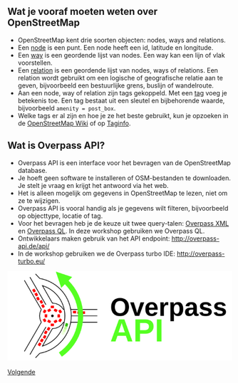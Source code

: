 ## Wat je vooraf moeten weten over OpenStreetMap
- OpenStreetMap kent drie soorten objecten: nodes, ways and relations.
- Een [node](http://wiki.openstreetmap.org/wiki/Node) is een punt. Een node heeft een id, latitude en longitude.
- Een [way](http://wiki.openstreetmap.org/wiki/Way) is een geordende lijst van nodes. Een way kan een lijn of vlak voorstellen.
- Een [relation](http://wiki.openstreetmap.org/wiki/Relation) is een geordende lijst van nodes, ways of relations. Een relation wordt gebruikt om een logische of geografische relatie aan te geven, bijvoorbeeld een bestuurlijke grens, buslijn of wandelroute.
- Aan een node, way of relation zijn tags gekoppeld. Met een [tag](http://wiki.openstreetmap.org/wiki/Tags) voeg je betekenis toe. Een tag bestaat uit een sleutel en bijbehorende waarde, bijvoorbeeld `amenity = post_box`.
- Welke tags er al zijn en hoe je ze het beste gebruikt, kun je opzoeken in de [OpenStreetMap Wiki](http://wiki.openstreetmap.org/wiki/Main_Page) of op [Taginfo](http://taginfo.openstreetmap.org/). 

## Wat is Overpass API?
* Overpass API is een interface voor het bevragen van de OpenStreetMap database.
* Je hoeft geen software te installeren of OSM-bestanden te downloaden. Je stelt je vraag en krijgt het antwoord via het web.
* Het is alleen mogelijk om gegevens in OpenStreetMap te lezen, niet om ze te wijzigen.
* Overpass API is vooral handig als je gegevens wilt filteren, bijvoorbeeld op objecttype, locatie of tag.
* Voor het bevragen heb je de keuze uit twee query-talen: [Overpass XML](http://wiki.openstreetmap.org/wiki/Overpass_API/Language_Guide) en [Overpass QL](http://wiki.openstreetmap.org/wiki/Overpass_API/Overpass_QL). In deze workshop gebruiken we Overpass QL.
* Ontwikkelaars maken gebruik van het API endpoint: http://overpass-api.de/api/
* In de workshop gebruiken we de Overpass turbo IDE: http://overpass-turbo.eu/

![overpass api logo](images/logo-overpass-api.png)

[Volgende](2-filteren.md)

